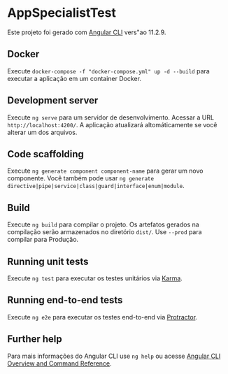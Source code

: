 # AppSpecialistTest

Este projeto foi gerado com [Angular CLI](https://github.com/angular/angular-cli) vers"ao 11.2.9.

## Docker

Execute `docker-compose -f "docker-compose.yml" up -d --build` para executar a aplicação em um container Docker.

## Development server

Execute `ng serve` para um servidor de desenvolvimento. Acessar a URL `http://localhost:4200/`. A aplicação atualizará altomáticamente se você alterar um dos arquivos.

## Code scaffolding

Execute `ng generate component component-name` para gerar um novo componente. Você também pode usar `ng generate directive|pipe|service|class|guard|interface|enum|module`.

## Build

Execute `ng build` para compilar o projeto. Os artefatos gerados na compilação serão armazenados no diretório `dist/`. Use `--prod` para compilar para Produção.

## Running unit tests

Execute `ng test` para executar os testes unitários via [Karma](https://karma-runner.github.io).

## Running end-to-end tests

Execute `ng e2e` para executar os testes end-to-end via [Protractor](http://www.protractortest.org/).

## Further help

Para mais informações do Angular CLI use `ng help` ou acesse [Angular CLI Overview and Command Reference](https://angular.io/cli).
